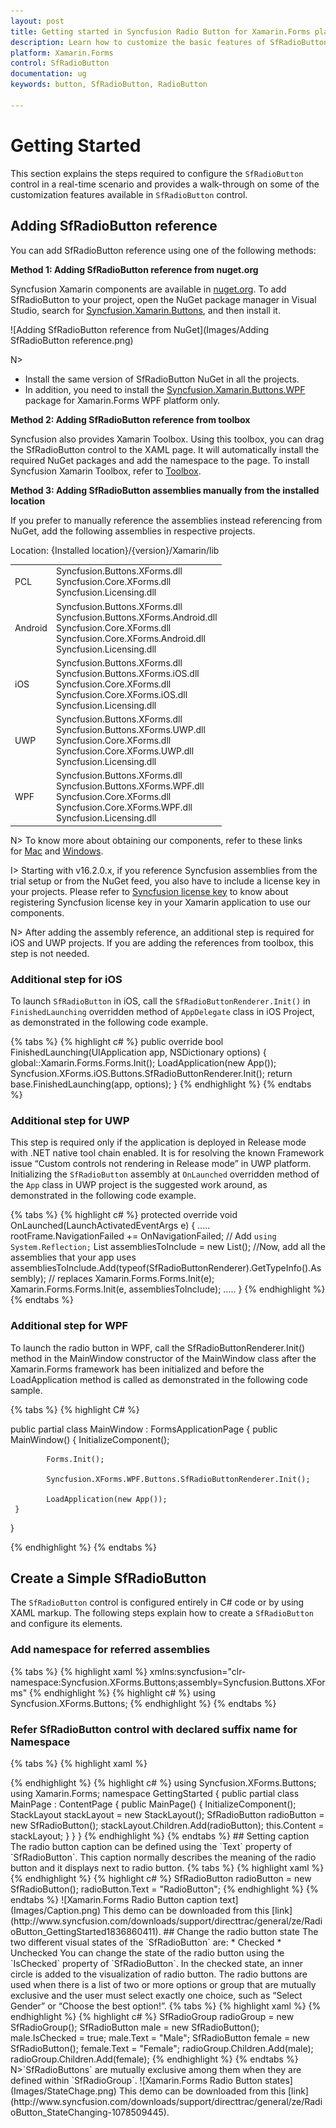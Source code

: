 ```yaml
---
layout: post
title: Getting started in Syncfusion Radio Button for Xamarin.Forms platform
description: Learn how to customize the basic features of SfRadioButton
platform: Xamarin.Forms
control: SfRadioButton
documentation: ug 
keywords: button, SfRadioButton, RadioButton

---
```


# Getting Started

This section explains the steps required to configure the `SfRadioButton` control in a real-time scenario and provides a walk-through on some of the customization features available in `SfRadioButton` control.

## Adding SfRadioButton reference

You can add SfRadioButton reference using one of the following methods:

**Method 1: Adding SfRadioButton reference from nuget.org**

Syncfusion Xamarin components are available in [nuget.org](https://www.nuget.org/). To add SfRadioButton to your project, open the NuGet package manager in Visual Studio, search for [Syncfusion.Xamarin.Buttons](https://www.nuget.org/packages/Syncfusion.Xamarin.Buttons), and then install it.

![Adding SfRadioButton reference from NuGet](Images/Adding SfRadioButton reference.png)

N> 
* Install the same version of SfRadioButton NuGet in all the projects.
* In addition, you need to install the [Syncfusion.Xamarin.Buttons.WPF]() package for Xamarin.Forms WPF platform only.

**Method 2: Adding SfRadioButton reference from toolbox**

Syncfusion also provides Xamarin Toolbox. Using this toolbox, you can drag the SfRadioButton control to the XAML page. It will automatically install the required NuGet packages and add the namespace to the page. To install Syncfusion Xamarin Toolbox, refer to [Toolbox](https://help.syncfusion.com/xamarin/utility#toolbox).

**Method 3: Adding SfRadioButton assemblies manually from the installed location**

If you prefer to manually reference the assemblies instead referencing from NuGet, add the following assemblies in respective projects.

Location: {Installed location}/{version}/Xamarin/lib

<table>
<tr>
<td>PCL</td>
<td>Syncfusion.Buttons.XForms.dll<br/>Syncfusion.Core.XForms.dll<br/>Syncfusion.Licensing.dll<br/></td>
</tr>
<tr>
<td>Android</td>
<td>Syncfusion.Buttons.XForms.dll<br/>Syncfusion.Buttons.XForms.Android.dll<br/>Syncfusion.Core.XForms.dll<br/>Syncfusion.Core.XForms.Android.dll<br/>Syncfusion.Licensing.dll<br/></td>
</tr>
<tr>
<td>iOS</td>
<td>Syncfusion.Buttons.XForms.dll<br/>Syncfusion.Buttons.XForms.iOS.dll<br/>Syncfusion.Core.XForms.dll<br/>Syncfusion.Core.XForms.iOS.dll<br/>Syncfusion.Licensing.dll<br/></td>
</tr>
<tr>
<td>UWP</td>
<td>Syncfusion.Buttons.XForms.dll<br/>Syncfusion.Buttons.XForms.UWP.dll<br/>Syncfusion.Core.XForms.dll<br/>Syncfusion.Core.XForms.UWP.dll<br/>Syncfusion.Licensing.dll<br/></td>
</tr>
<tr>
<td>WPF</td>
<td>Syncfusion.Buttons.XForms.dll<br/>Syncfusion.Buttons.XForms.WPF.dll<br/>Syncfusion.Core.XForms.dll<br/>Syncfusion.Core.XForms.WPF.dll<br/>Syncfusion.Licensing.dll<br/></td>
</tr>
</table>

N> To know more about obtaining our components, refer to these links for [Mac](https://help.syncfusion.com/xamarin/introduction/download-and-installation/mac/) and [Windows](https://help.syncfusion.com/xamarin/introduction/download-and-installation/windows/).

I> Starting with v16.2.0.x, if you reference Syncfusion assemblies from the trial setup or from the NuGet feed, you also have to include a license key in your projects. Please refer to [Syncfusion license key](https://help.syncfusion.com/common/essential-studio/licensing/license-key/) to know about registering Syncfusion license key in your Xamarin application to use our components.

N> After adding the assembly reference, an additional step is required for iOS and UWP projects. If you are adding the references from toolbox, this step is not needed.

### Additional step for iOS
To launch `SfRadioButton` in iOS, call the `SfRadioButtonRenderer.Init()` in `FinishedLaunching` overridden method of `AppDelegate` class in iOS Project, as demonstrated in the following code example.

{% tabs %}
{% highlight c# %}
public override bool FinishedLaunching(UIApplication app, NSDictionary options)
{
    global::Xamarin.Forms.Forms.Init();
    LoadApplication(new App());
    Syncfusion.XForms.iOS.Buttons.SfRadioButtonRenderer.Init();
    return base.FinishedLaunching(app, options);
}
{% endhighlight %}
{% endtabs %}

### Additional step for UWP
This step is required only if the application is deployed in Release mode with .NET native tool chain enabled. It is for resolving the known Framework issue “Custom controls not rendering in Release mode” in UWP platform. Initializing the `SfRadioButton` assembly at `OnLaunched` overridden method of the `App` class in UWP project is the suggested work around, as demonstrated in the following code example.

{% tabs %}
{% highlight c# %}
protected override void OnLaunched(LaunchActivatedEventArgs e)
{
    ..... 
    rootFrame.NavigationFailed += OnNavigationFailed;
    // Add `using System.Reflection;` 
    List<Assembly> assembliesToInclude = new List<Assembly>();
    //Now, add all the assemblies that your app uses 
    assembliesToInclude.Add(typeof(SfRadioButtonRenderer).GetTypeInfo().Assembly);
    // replaces Xamarin.Forms.Forms.Init(e);
    Xamarin.Forms.Forms.Init(e, assembliesToInclude);
    ..... 
}
{% endhighlight %}
{% endtabs %}

### Additional step for WPF

To launch the radio button in WPF, call the SfRadioButtonRenderer.Init() method in the MainWindow constructor of the MainWindow class after the Xamarin.Forms framework has been initialized and before the LoadApplication method is called as demonstrated in the following code sample.

{% tabs %}
{% highlight C# %} 

public partial class MainWindow : FormsApplicationPage
{
     public MainWindow()
     { 
            InitializeComponent();
            
            Forms.Init();
            
            Syncfusion.XForms.WPF.Buttons.SfRadioButtonRenderer.Init();
            
            LoadApplication(new App());
     }
}

{% endhighlight %}
{% endtabs %}

## Create a Simple SfRadioButton
The `SfRadioButton` control is configured entirely in C# code or by using XAML markup. The following steps explain how to create a `SfRadioButton` and configure its elements.

### Add namespace for referred assemblies

{% tabs %}
{% highlight xaml %}
xmlns:syncfusion="clr-namespace:Syncfusion.XForms.Buttons;assembly=Syncfusion.Buttons.XForms"
{% endhighlight %}
{% highlight c# %}
using Syncfusion.XForms.Buttons;
{% endhighlight %}
{% endtabs %}

### Refer SfRadioButton control with declared suffix name for Namespace

{% tabs %}
{% highlight xaml %}
<?xml version="1.0" encoding="utf-8">
<ContentPage xmlns="http://xamarin.com/schemas/2014/forms"
             xmlns:x="http://schemas.microsoft.com/winfx/2009/xaml"
             xmlns:local="clr-namespace:GettingStarted"
	     xmlns:syncfusion="clr-namespace:Syncfusion.XForms.Buttons;assembly=Syncfusion.Buttons.XForms" 
	     x:Class="GettingStarted.MainPage">
<ContentPage.Content>
  <StackLayout>
     <syncfusion:SfRadioButton x:Name="radioButton"/>        
</StackLayout>
</ContentPage.Content>
</ContentPage>

{% endhighlight %}
{% highlight c# %}
using Syncfusion.XForms.Buttons;
using Xamarin.Forms;
namespace GettingStarted
{
    public partial class MainPage : ContentPage
    {
        public MainPage()
        {
            InitializeComponent();
            StackLayout stackLayout = new StackLayout();
            SfRadioButton radioButton = new SfRadioButton();
            stackLayout.Children.Add(radioButton);
            this.Content = stackLayout;
        }
    }
}
{% endhighlight %}
{% endtabs %}

## Setting caption

The radio button caption can be defined using the `Text` property of `SfRadioButton`. This caption normally describes the meaning of the radio button and it displays next to radio button.
 
{% tabs %}
{% highlight xaml %}
<syncfusion:SfRadioButton x:Name="radioButton" Text="RadioButton"/>
{% endhighlight %}
{% highlight c# %}
SfRadioButton radioButton = new SfRadioButton();
radioButton.Text = "RadioButton";
{% endhighlight %}
{% endtabs %}

![Xamarin.Forms Radio Button caption text](Images/Caption.png)

This demo can be downloaded from this [link](http://www.syncfusion.com/downloads/support/directtrac/general/ze/RadioButton_GettingStarted1836860411).

## Change the radio button state

The two different visual states of the `SfRadioButton` are:

* Checked
* Unchecked

You can change the state of the radio button using the `IsChecked` property of `SfRadioButton`. In the checked state, an inner circle is added to the visualization of radio button.
The radio buttons are used when there is a list of two or more options or group that are mutually exclusive and the user must select exactly one choice, such as “Select Gender” or “Choose the best option!”.

{% tabs %}
{% highlight xaml %}
<syncfusion:SfRadioGroup x:Name="radioGroup">
     <syncfusion:SfRadioButton x:Name="male" Text="Male" IsChecked="True"/>
     <syncfusion:SfRadioButton x:Name="female" Text="Female"/>
</syncfusion:SfRadioGroup>
{% endhighlight %}
{% highlight c# %}
SfRadioGroup radioGroup = new SfRadioGroup();
SfRadioButton male = new SfRadioButton();
male.IsChecked = true;
male.Text = "Male";
SfRadioButton female = new SfRadioButton();
female.Text = "Female";
radioGroup.Children.Add(male);
radioGroup.Children.Add(female);
{% endhighlight %}
{% endtabs %}

N>`SfRadioButtons` are mutually exclusive among them when they are defined within `SfRadioGroup`.

![Xamarin.Forms Radio Button states](Images/StateChage.png)

This demo can be downloaded from this [link](http://www.syncfusion.com/downloads/support/directtrac/general/ze/RadioButton_StateChanging-1078509445).
